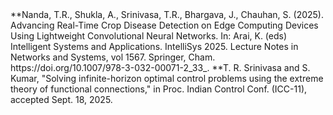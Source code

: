 <pub>
**Nanda, T.R., Shukla, A., Srinivasa, T.R., Bhargava, J., Chauhan, S. (2025). Advancing Real-Time Crop Disease Detection on Edge Computing Devices Using Lightweight Convolutional Neural Networks. In: Arai, K. (eds) Intelligent Systems and Applications. IntelliSys 2025. Lecture Notes in Networks and Systems, vol 1567. Springer, Cham. https://doi.org/10.1007/978-3-032-00071-2_33_.
**T. R. Srinivasa and S. Kumar, "Solving infinite-horizon optimal control problems using the extreme theory of functional connections," in Proc. Indian Control Conf. (ICC-11), accepted Sept. 18, 2025.
</pub>
